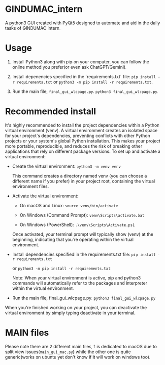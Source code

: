 # GINDUMAC_intern
A python3 GUI created with PyQt5 designed to automate and aid in the daily tasks of GINDUMAC intern.

# Usage

1. Install Python3 along with pip on your computer, you can follow the online method you prefer(or even ask ChatGPT/Gemini).

2. Install depenencies specified in the ´requirements.txt´ file: `pip install -r requirements.txt` or `python3 -m pip install -r requirements.txt`.

3. Run the main file, `final_gui_wlcpage.py`. `python3 final_gui_wlcpage.py`.

# Recommended install

It's highly recommended to install the project dependencies within a Python virtual environment (venv). A virtual environment creates an isolated space for your project's dependencies, preventing conflicts with other Python projects or your system's global Python installation. This makes your project more portable, reproducible, and reduces the risk of breaking other applications that rely on different package versions.
To set up and activate a virtual environment:
 * Create the virtual environment:
   `python3 -m venv venv`

   This command creates a directory named venv (you can choose a different name if you prefer) in your project root, containing the virtual environment files.
 * Activate the virtual environment:
   * On macOS and Linux:
     `source venv/bin/activate`

   * On Windows (Command Prompt):
     `venv\Scripts\activate.bat`

   * On Windows (PowerShell):
     `.\venv\Scripts\Activate.ps1`

   Once activated, your terminal prompt will typically show (venv) at the beginning, indicating that you're operating within the virtual environment.
 * Install dependencies specified in the requirements.txt file:
   `pip install -r requirements.txt`

   or
   `python3 -m pip install -r requirements.txt`

   Note: When your virtual environment is active, pip and python3 commands will automatically refer to the packages and interpreter within the virtual environment.
 * Run the main file, final_gui_wlcpage.py:
   `python3 final_gui_wlcpage.py`

When you're finished working on your project, you can deactivate the virtual environment by simply typing deactivate in your terminal.

# MAIN files

Please note there are 2 different main files, 1 is dedicated to macOS due to split view issues(`main_gui_mac.py`) while the other one is quite generic(works on ubuntu yet don't know if it will work on windows too).
